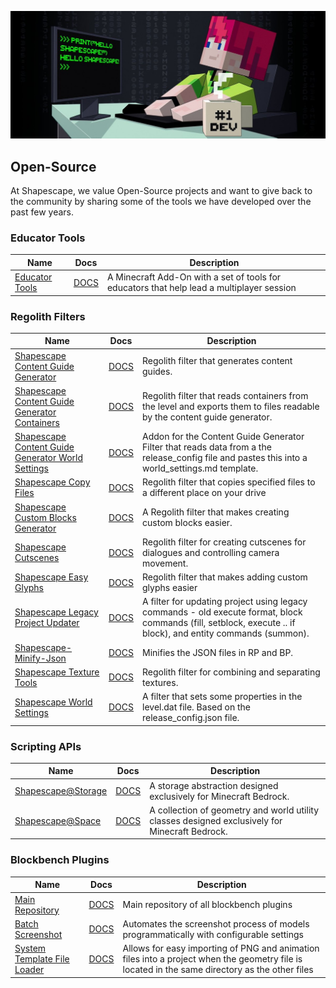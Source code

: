 ![](../header.jpg)

## Open-Source
At Shapescape, we value Open-Source projects and want to give back to the community by sharing some of the tools we have developed over the past few years. 

### Educator Tools

| Name | Docs | Description|
|-------|---------|----------|
| [Educator Tools](https://github.com/ShapescapeMC/Educator-Tools) | [DOCS](https://github.com/ShapescapeMC/Educator-Tools/wiki) | A Minecraft Add-On with a set of tools for educators that help lead a multiplayer session |

### Regolith Filters

| Name | Docs | Description|
|-------|---------|----------|
| [Shapescape Content Guide Generator](https://github.com/ShapescapeMC/Shapescape-Content-Guide-Generator) | [DOCS](https://shapescape-content-guide-generator.readthedocs.io/en/stable/) | Regolith filter that generates content guides. |
| [Shapescape Content Guide Generator Containers](https://github.com/ShapescapeMC/Shapescape-Content-Guide-Generator-Containers) | [DOCS](https://shapescape-content-guide-generator-containers.readthedocs.io/en/stable/) | Regolith filter that reads containers from the level and exports them to files readable by the content guide generator. |
| [Shapescape Content Guide Generator World Settings](https://github.com/ShapescapeMC/Shapescape-Content-Guide-Generator-World-Settings) | [DOCS](https://shapescape-content-guide-generator-world-settings.readthedocs.io/en/stable/) | Addon for the Content Guide Generator Filter that reads data from a the release_config file and pastes this into a world_settings.md template. |
| [Shapescape Copy Files](https://github.com/ShapescapeMC/Shapescape-Copy-Files) | [DOCS](https://shapescape-copy-files.readthedocs.io/en/stable/) | Regolith filter that copies specified files to a different place on your drive |
| [Shapescape Custom Blocks Generator](https://github.com/ShapescapeMC/Shapescape-Custom-Blocks-Generator) | [DOCS](https://shapescape-custom-blocks-generator.readthedocs.io/en/stable/) | A Regolith filter that makes creating custom blocks easier. |
| [Shapescape Cutscenes](https://github.com/ShapescapeMC/Shapescape-Cutscenes) | [DOCS](https://shapescape-cutscenes.readthedocs.io/en/stable/) | Regolith filter for creating cutscenes for dialogues and controlling camera movement. |
| [Shapescape Easy Glyphs](https://github.com/ShapescapeMC/Shapescape-Easy-Glyphs) | [DOCS](https://shapescape-easy-glyphs.readthedocs.io/en/stable/) | Regolith filter that makes adding custom glyphs easier |
| [Shapescape Legacy Project Updater](https://github.com/ShapescapeMC/Shapescape-Legacy-Project-Updater) | [DOCS](https://shapescape-legacy-project-updater.readthedocs.io/en/stable/) | A filter for updating project using legacy commands - old execute format, block commands (fill, setblock, execute .. if block), and entity commands (summon). |
| [Shapescape-Minify-Json](https://github.com/ShapescapeMC/Shapescape-Minify-Json) | [DOCS](https://shapescape-minify-json.readthedocs.io/en/stable/) | Minifies the JSON files in RP and BP. |
| [Shapescape Texture Tools](https://github.com/ShapescapeMC/Shapescape-Texture-Tools) | [DOCS](https://shapescape-texture-tools.readthedocs.io/en/stable/) | Regolith filter for combining and separating textures. |
| [Shapescape World Settings](https://github.com/ShapescapeMC/Shapescape-World-Settings) | [DOCS](https://shapescape-world-settings.readthedocs.io/en/stable/) | A filter that sets some properties in the level.dat file. Based on the release_config.json file. |

### Scripting APIs
| Name | Docs | Description|
|-------|---------|----------|
| [Shapescape@Storage](https://www.npmjs.com/package/@shapescape/storage) | [DOCS](https://github.com/ShapescapeMC/StorageAPI/blob/main/README.md) | A storage abstraction designed exclusively for Minecraft Bedrock. |
| [Shapescape@Space](https://www.npmjs.com/package/@shapescape/space) | [DOCS](https://github.com/ShapescapeMC/SpaceAPI/blob/main/README.md) | A collection of geometry and world utility classes designed exclusively for Minecraft Bedrock. |

### Blockbench Plugins

| Name | Docs | Description|
|-------|---------|----------|
| [Main Repository](https://github.com/ShapescapeMC/Blockbench-Plugins) | [DOCS](https://blockbench-plugins.readthedocs.io/en/latest/) | Main repository of all blockbench plugins |
| [Batch Screenshot](https://github.com/ShapescapeMC/Blockbench-Plugins/tree/main/plugins/batch_screenshot) | [DOCS](https://blockbench-plugins.readthedocs.io/en/latest/batch_screenshot/about.html)  | Automates the screenshot process of models programmatically with configurable settings |
| [System Template File Loader](https://github.com/ShapescapeMC/Blockbench-Plugins/tree/main/plugins/system_template_file_loader) | [DOCS](https://blockbench-plugins.readthedocs.io/en/latest/system_template_file_loader/about.html)  | Allows for easy importing of PNG and animation files into a project when the geometry file is located in the same directory as the other files |
